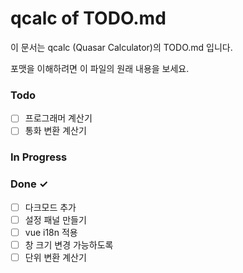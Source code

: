 # qcalc of TODO.md

이 문서는 qcalc (Quasar Calculator)의 TODO.md 입니다.

포맷을 이해하려면 이 파일의 원래 내용을 보세요.

### Todo

- [ ] 프로그래머 계산기
- [ ] 통화 변환 계산기

### In Progress

### Done ✓

- [ ] 다크모드 추가
- [ ] 설정 패널 만들기
- [ ] vue i18n 적용
- [ ] 창 크기 변경 가능하도록
- [ ] 단위 변환 계산기
